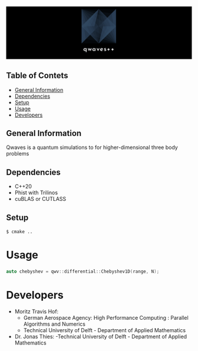 
![qwave banner](./images/qwaves_banner.png)
## Table of Contets
* [General Information](#general-information)
* [Dependencies](#dependencies)
* [Setup](#setup)
* [Usage](#usage)
* [Developers](#developers)

## General Information
Qwaves is a quantum simulations to for higher-dimensional three body problems

## Dependencies
* C++20
* Phist with Trilinos
* cuBLAS or CUTLASS

## Setup
```
$ cmake ..
```

# Usage
```cpp
auto chebyshev = qwv::differential::Chebyshev1D(range, N);
```
# Developers
* Moritz Travis Hof:
     - German Aerospace Agency: High Performance Computing : Parallel Algorithms and Numerics
     - Technical University of Delft - Department of Applied Mathematics
* Dr. Jonas Thies:
-Technical University of Delft - Department of Applied Mathematics
